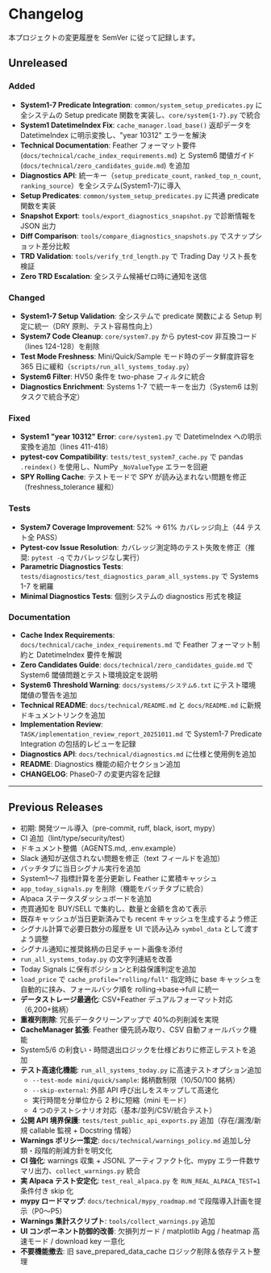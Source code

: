 # Changelog

本プロジェクトの変更履歴を SemVer に従って記録します。

## Unreleased

### Added

- **System1-7 Predicate Integration**: `common/system_setup_predicates.py` に全システムの Setup predicate 関数を実装し、`core/system{1-7}.py` で統合
- **System1 DatetimeIndex Fix**: `cache_manager.load_base()` 返却データを DatetimeIndex に明示変換し、"year 10312" エラーを解決
- **Technical Documentation**: Feather フォーマット要件 (`docs/technical/cache_index_requirements.md`) と System6 閾値ガイド (`docs/technical/zero_candidates_guide.md`) を追加
- **Diagnostics API**: 統一キー（`setup_predicate_count`, `ranked_top_n_count`, `ranking_source`）を全システム(System1-7)に導入
- **Setup Predicates**: `common/system_setup_predicates.py` に共通 predicate 関数を実装
- **Snapshot Export**: `tools/export_diagnostics_snapshot.py` で診断情報を JSON 出力
- **Diff Comparison**: `tools/compare_diagnostics_snapshots.py` でスナップショット差分比較
- **TRD Validation**: `tools/verify_trd_length.py` で Trading Day リスト長を検証
- **Zero TRD Escalation**: 全システム候補ゼロ時に通知を送信

### Changed

- **System1-7 Setup Validation**: 全システムで predicate 関数による Setup 判定に統一（DRY 原則、テスト容易性向上）
- **System7 Code Cleanup**: `core/system7.py` から pytest-cov 非互換コード（lines 124-128）を削除
- **Test Mode Freshness**: Mini/Quick/Sample モード時のデータ鮮度許容を 365 日に緩和（`scripts/run_all_systems_today.py`）
- **System6 Filter**: HV50 条件を two-phase フィルタに統合
- **Diagnostics Enrichment**: Systems 1-7 で統一キーを出力（System6 は別タスクで統合予定）

### Fixed

- **System1 "year 10312" Error**: `core/system1.py` で DatetimeIndex への明示変換を追加（lines 411-418）
- **pytest-cov Compatibility**: `tests/test_system7_cache.py` で pandas `.reindex()` を使用し、NumPy `_NoValueType` エラーを回避
- **SPY Rolling Cache**: テストモードで SPY が読み込まれない問題を修正（freshness_tolerance 緩和）

### Tests

- **System7 Coverage Improvement**: 52% → 61% カバレッジ向上（44 テスト全 PASS）
- **Pytest-cov Issue Resolution**: カバレッジ測定時のテスト失敗を修正（推奨: `pytest -q` でカバレッジなし実行）
- **Parametric Diagnostics Tests**: `tests/diagnostics/test_diagnostics_param_all_systems.py` で Systems 1-7 を網羅
- **Minimal Diagnostics Tests**: 個別システムの diagnostics 形式を検証

### Documentation

- **Cache Index Requirements**: `docs/technical/cache_index_requirements.md` で Feather フォーマット制約と DatetimeIndex 要件を解説
- **Zero Candidates Guide**: `docs/technical/zero_candidates_guide.md` で System6 閾値問題とテスト環境設定を説明
- **System6 Threshold Warning**: `docs/systems/システム6.txt` にテスト環境閾値の警告を追加
- **Technical README**: `docs/technical/README.md` と `docs/README.md` に新規ドキュメントリンクを追加
- **Implementation Review**: `TASK/implementation_review_report_20251011.md` で System1-7 Predicate Integration の包括的レビューを記録
- **Diagnostics API**: `docs/technical/diagnostics.md` に仕様と使用例を追加
- **README**: Diagnostics 機能の紹介セクション追加
- **CHANGELOG**: Phase0-7 の変更内容を記録

---

## Previous Releases

- 初期: 開発ツール導入（pre-commit, ruff, black, isort, mypy）
- CI 追加（lint/type/security/test）
- ドキュメント整備（AGENTS.md, .env.example）
- Slack 通知が送信されない問題を修正（text フィールドを追加）
- バッチタブに当日シグナル実行を追加
- System1〜7 指標計算を差分更新し Feather に累積キャッシュ
- `app_today_signals.py` を削除（機能をバッチタブに統合）
- Alpaca ステータスダッシュボードを追加
- 売買通知を BUY/SELL で集約し、数量と金額を含めて表示
- 既存キャッシュが当日更新済みでも recent キャッシュを生成するよう修正
- シグナル計算で必要日数分の履歴を UI で読み込み `symbol_data` として渡すよう調整
- シグナル通知に推奨銘柄の日足チャート画像を添付
- `run_all_systems_today.py` の文字列連結を改善
- Today Signals に保有ポジションと利益保護判定を追加
- `load_price` で `cache_profile="rolling/full"` 指定時に base キャッシュを自動的に挟み、フォールバック順を rolling→base→full に統一
- **データストレージ最適化**: CSV+Feather デュアルフォーマット対応（6,200+銘柄）
- **重複列削除**: 冗長データクリーンアップで 40%の列削減を実現
- **CacheManager 拡張**: Feather 優先読み取り、CSV 自動フォールバック機能
- System5/6 の利食い・時間退出ロジックを仕様どおりに修正しテストを追加
- **テスト高速化機能**: `run_all_systems_today.py` に高速テストオプション追加
  - `--test-mode mini/quick/sample`: 銘柄数制限（10/50/100 銘柄）
  - `--skip-external`: 外部 API 呼び出しをスキップして高速化
  - 実行時間を分単位から 2 秒に短縮（mini モード）
  - 4 つのテストシナリオ対応（基本/並列/CSV/統合テスト）
- **公開 API 境界保護**: `tests/test_public_api_exports.py` 追加（存在/漏洩/新規 callable 監視 + Docstring 情報）
- **Warnings ポリシー策定**: `docs/technical/warnings_policy.md` 追加し分類・段階的削減方針を明文化
- **CI 強化**: warnings 収集 + JSONL アーティファクト化、mypy エラー件数サマリ出力、`collect_warnings.py` 統合
- **実 Alpaca テスト安定化**: `test_real_alpaca.py` を `RUN_REAL_ALPACA_TEST=1` 条件付き skip 化
- **mypy ロードマップ**: `docs/technical/mypy_roadmap.md` で段階導入計画を提示（P0〜P5）
- **Warnings 集計スクリプト**: `tools/collect_warnings.py` 追加
- **UI コンポーネント防御的改善**: 欠損列ガード / matplotlib Agg / heatmap 高速モード / download key 一意化
- **不要機能撤去**: 旧 save_prepared_data_cache ロジック削除＆依存テスト整理
